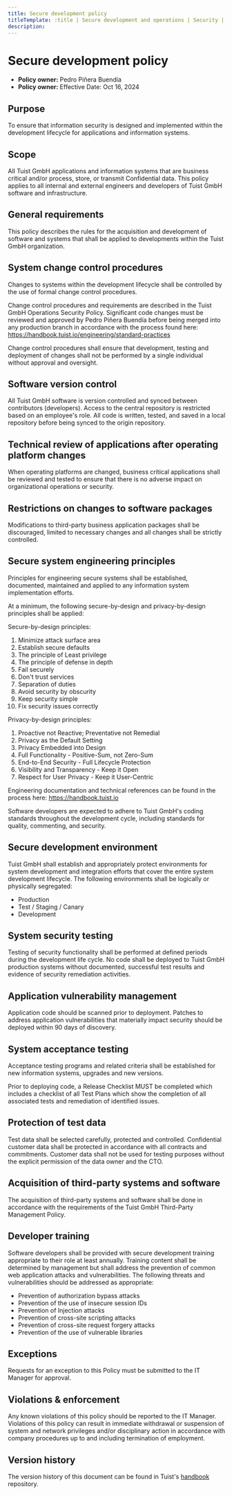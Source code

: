```yaml
---
title: Secure development policy
titleTemplate: :title | Secure development and operations | Security | Tuist Handbook
description:
---
```


# Secure development policy

- **Policy owner:** Pedro Piñera Buendía
- **Policy owner:** Effective Date: Oct 16, 2024

## Purpose

To ensure that information security is designed and implemented within the development lifecycle for applications and information systems.

## Scope

All Tuist GmbH applications and information systems that are business critical and/or process, store, or transmit
Confidential data. This policy applies to all internal and external engineers and developers of Tuist GmbH software and
infrastructure.

## General requirements

This policy describes the rules for the acquisition and development of software and systems that shall be applied to
developments within the Tuist GmbH organization.

## System change control procedures

Changes to systems within the development lifecycle shall be controlled by the use of formal change control procedures.

Change control procedures and requirements are described in the Tuist GmbH Operations Security Policy.
Significant code changes must be reviewed and approved by Pedro Piñera Buendía before being merged into any
production branch in accordance with the process found here: https://handbook.tuist.io/engineering/standard-practices

Change control procedures shall ensure that development, testing and deployment of changes shall not be performed by a
single individual without approval and oversight.

## Software version control

All Tuist GmbH software is version controlled and synced between contributors (developers). Access to the central
repository is restricted based on an employee's role. All code is written, tested, and saved in a local repository before being
synced to the origin repository.

## Technical review of applications after operating platform changes

When operating platforms are changed, business critical applications shall be reviewed and tested to ensure that there is
no adverse impact on organizational operations or security.

## Restrictions on changes to software packages

Modifications to third-party business application packages shall be discouraged, limited to necessary changes and all
changes shall be strictly controlled.

## Secure system engineering principles

Principles for engineering secure systems shall be established, documented, maintained and applied to any information
system implementation efforts.

At a minimum, the following secure-by-design and privacy-by-design principles shall be applied:

Secure-by-design principles:

1. Minimize attack surface area
2. Establish secure defaults
3. The principle of Least privilege
4. The principle of defense in depth
5. Fail securely
6. Don't trust services
7. Separation of duties
8. Avoid security by obscurity
9. Keep security simple
10. Fix security issues correctly

Privacy-by-design principles:

1. Proactive not Reactive; Preventative not Remedial
2. Privacy as the Default Setting
3. Privacy Embedded into Design
4. Full Functionality - Positive-Sum, not Zero-Sum
5. End-to-End Security - Full Lifecycle Protection
6. Visibility and Transparency - Keep it Open
7. Respect for User Privacy - Keep it User-Centric

Engineering documentation and technical references can be found in the process here: https://handbook.tuist.io

Software developers are expected to adhere to Tuist GmbH's coding standards throughout the development cycle,
including standards for quality, commenting, and security.

## Secure development environment

Tuist GmbH shall establish and appropriately protect environments for system development and integration efforts that
cover the entire system development lifecycle. The following environments shall be logically or physically segregated:

- Production
- Test / Staging / Canary
- Development

## System security testing

Testing of security functionality shall be performed at defined periods during the development life cycle. No code shall be
deployed to Tuist GmbH production systems without documented, successful test results and evidence of security
remediation activities.

## Application vulnerability management

Application code should be scanned prior to deployment. Patches to address application vulnerabilities that materially
impact security should be deployed within 90 days of discovery.

## System acceptance testing

Acceptance testing programs and related criteria shall be established for new information systems, upgrades and new
versions.

Prior to deploying code, a Release Checklist MUST be completed which includes a checklist of all Test Plans which show
the completion of all associated tests and remediation of identified issues.

## Protection of test data

Test data shall be selected carefully, protected and controlled. Confidential customer data shall be protected in accordance
with all contracts and commitments. Customer data shall not be used for testing purposes without the explicit permission of
the data owner and the CTO.

## Acquisition of third-party systems and software

The acquisition of third-party systems and software shall be done in accordance with the requirements of the Tuist GmbH
Third-Party Management Policy.

## Developer training

Software developers shall be provided with secure development training appropriate to their role at least annually. Training
content shall be determined by management but shall address the prevention of common web application attacks and
vulnerabilities. The following threats and vulnerabilities should be addressed as appropriate:

- Prevention of authorization bypass attacks
- Prevention of the use of insecure session IDs
- Prevention of Injection attacks
- Prevention of cross-site scripting attacks
- Prevention of cross-site request forgery attacks
- Prevention of the use of vulnerable libraries

## Exceptions

Requests for an exception to this Policy must be submitted to the IT Manager for approval.

## Violations & enforcement

Any known violations of this policy should be reported to the IT Manager. Violations of this policy can result in immediate
withdrawal or suspension of system and network privileges and/or disciplinary action in accordance with company
procedures up to and including termination of employment.

## Version history

The version history of this document can be found in Tuist's [handbook](https://github.com/tuist/handbook) repository.
